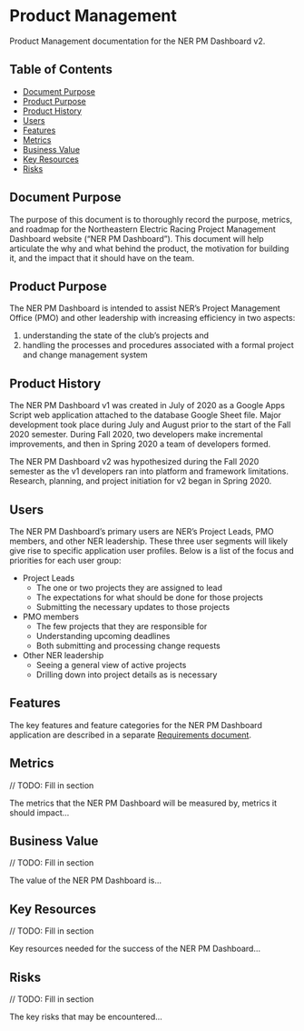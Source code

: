 # Product Management

Product Management documentation for the NER PM Dashboard v2.

## Table of Contents

- [Document Purpose](https://github.com/Northeastern-Electric-Racing/PM-Dashboard-v2/blob/main/Docs/ProductManagement.md#document-purpose)
- [Product Purpose](https://github.com/Northeastern-Electric-Racing/PM-Dashboard-v2/blob/main/Docs/ProductManagement.md#product-purpose)
- [Product History](https://github.com/Northeastern-Electric-Racing/PM-Dashboard-v2/blob/main/Docs/ProductManagement.md#product-history)
- [Users](https://github.com/Northeastern-Electric-Racing/PM-Dashboard-v2/blob/main/Docs/ProductManagement.md#users)
- [Features](https://github.com/Northeastern-Electric-Racing/PM-Dashboard-v2/blob/main/Docs/ProductManagement.md#features)
- [Metrics](https://github.com/Northeastern-Electric-Racing/PM-Dashboard-v2/blob/main/Docs/ProductManagement.md#metrics)
- [Business Value](https://github.com/Northeastern-Electric-Racing/PM-Dashboard-v2/blob/main/Docs/ProductManagement.md#business-value)
- [Key Resources](https://github.com/Northeastern-Electric-Racing/PM-Dashboard-v2/blob/main/Docs/ProductManagement.md#key-resources)
- [Risks](https://github.com/Northeastern-Electric-Racing/PM-Dashboard-v2/blob/main/Docs/ProductManagement.md#risks)

## Document Purpose

The purpose of this document is to thoroughly record the purpose, metrics, and roadmap for the Northeastern Electric Racing Project Management Dashboard website (“NER PM Dashboard”).
This document will help articulate the why and what behind the product, the motivation for building it, and the impact that it should have on the team.

## Product Purpose

The NER PM Dashboard is intended to assist NER’s Project Management Office (PMO) and other leadership with increasing efficiency in two aspects:

1. understanding the state of the club’s projects and
2. handling the processes and procedures associated with a formal project and change management system

## Product History

The NER PM Dashboard v1 was created in July of 2020 as a Google Apps Script web application attached to the database Google Sheet file.
Major development took place during July and August prior to the start of the Fall 2020 semester.
During Fall 2020, two developers make incremental improvements, and then in Spring 2020 a team of developers formed.

The NER PM Dashboard v2 was hypothesized during the Fall 2020 semester as the v1 developers ran into platform and framework limitations.
Research, planning, and project initiation for v2 began in Spring 2020.

## Users

The NER PM Dashboard’s primary users are NER’s Project Leads, PMO members, and other NER leadership.
These three user segments will likely give rise to specific application user profiles.
Below is a list of the focus and priorities for each user group:

- Project Leads
  - The one or two projects they are assigned to lead
  - The expectations for what should be done for those projects
  - Submitting the necessary updates to those projects
- PMO members
  - The few projects that they are responsible for
  - Understanding upcoming deadlines
  - Both submitting and processing change requests
- Other NER leadership
  - Seeing a general view of active projects
  - Drilling down into project details as is necessary

## Features

The key features and feature categories for the NER PM Dashboard application are described in a separate [Requirements document](https://github.com/Northeastern-Electric-Racing/PM-Dashboard-v2/blob/main/Docs/Requirements.md).

## Metrics

// TODO: Fill in section

The metrics that the NER PM Dashboard will be measured by, metrics it should impact…

## Business Value

// TODO: Fill in section

The value of the NER PM Dashboard is…

## Key Resources

// TODO: Fill in section

Key resources needed for the success of the NER PM Dashboard…

## Risks

// TODO: Fill in section

The key risks that may be encountered…
